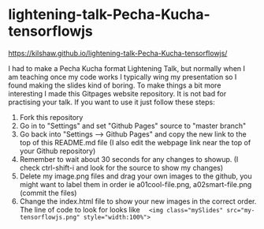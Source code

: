 # lightening-talk-Pecha-Kucha-tensorflowjs


 https://kilshaw.github.io/lightening-talk-Pecha-Kucha-tensorflowjs/



I had to make a Pecha Kucha format Lightening Talk, but normally when I am teaching once my code works I typically wing my presentation so I found making the slides kind of boring. To make things a bit more interesting I made this Gitpages website repository. It is not bad for practising your talk. If you want to use it just follow these steps:

1. Fork this repository
1. Go in to "Settings" and set "Github Pages" source to "master branch"
1. Go back into "Settings --> Github Pages" and copy the new link to the top of this README.md file (I also edit the webpage link near the top of your Github repository)
1. Remember to wait about 30 seconds for any changes to showup. (I check ctrl-shift-i and look for the source to show my changes)
1. Delete my image.png files and drag your own images to the github, you might want to label them in order ie a01cool-file.png, a02smart-file.png (commit the files)
1. Change the index.html file to show your new images in the correct order. The line of code to look for looks like ``` 
  <img class="mySlides" src="my-tensorflowjs.png" style="width:100%">```
  
